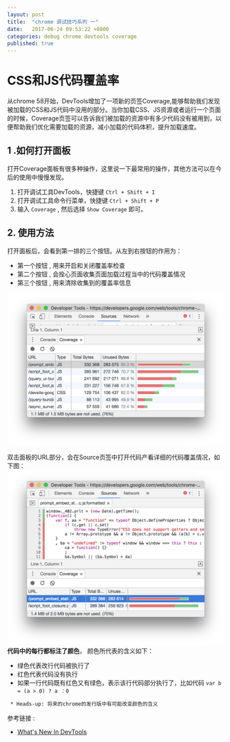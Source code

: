 ```yaml
---
layout: post
title:  "chrome 调试技巧系列 一"
date:   2017-06-24 09:53:22 +0800
categories: debug chrome devtools coverage
published: true
---
```


# CSS和JS代码覆盖率
从chrome 58开始，DevTools增加了一项新的页签Coverage,能够帮助我们发现被加载的CSS和JS代码中没用的部分。当你加载CSS、JS资源或者运行一个页面的时候，Coverage页签可以告诉我们被加载的资源中有多少代码没有被用到，以便帮助我们优化需要加载的资源，减小加载的代码体积，提升加载速度。

## 1 .如何打开面板
打开Coverage面板有很多种操作，这里说一下最常用的操作，其他方法可以在今后的使用中慢慢发现。
1. 打开调试工具DevTools，快捷键 `Ctrl + Shift + I`
2. 打开调试工具命令行菜单，快捷键 `Ctrl + Shift + P`
3. 输入 `Coverage` , 然后选择 `Show Coverage` 即可。

## 2. 使用方法
打开面板后，会看到第一排的三个按钮。从左到右按钮的作用为：　

* 第一个按钮 , 用来开启和关闭覆盖率检查
* 第二个按钮 , 会拴心页面收集页面加载过程当中的代码覆盖情况
* 第三个按钮 , 用来清除收集到的覆盖率信息

![image](/assets/img/coverage.png)

双击面板的URL部分，会在Source页签中打开代码产看详细的代码覆盖情况，如下图：  
![image](/assets/img/coverage-breakdown.png)
 __代码中的每行都标注了颜色__， 颜色所代表的含义如下：
 
 - 绿色代表改行代码被执行了
 - 红色代表代码没有执行
 - 如果一行代码既有红色又有绿色，表示该行代码部分执行了，比如代码 `var b = (a > 0) ? a ：0`  

 ~~~txt
  * Heads-up: 将来的chrome的发行版中有可能改变颜色的含义
 ~~~
 
参考链接 :  

* [What's New In DevTools ](https://developers.google.com/web/updates/2017/04/devtools-release-notes#coverage)
 